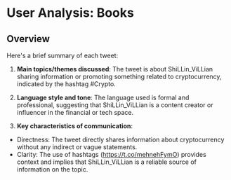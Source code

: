 # User Analysis: Books

## Overview

Here's a brief summary of each tweet:

1. **Main topics/themes discussed**: The tweet is about ShiLLin_ViLLian sharing information or promoting something related to cryptocurrency, indicated by the hashtag #Crypto.

2. **Language style and tone**: The language used is formal and professional, suggesting that ShiLLin_ViLLian is a content creator or influencer in the financial or tech space.

3. **Key characteristics of communication**:
- Directness: The tweet directly shares information about cryptocurrency without any indirect or vague statements.
- Clarity: The use of hashtags (https://t.co/mehnehFymO) provides context and implies that ShiLLin_ViLLian is a reliable source of information on the topic.